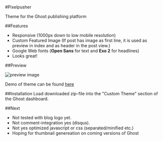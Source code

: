 #Pixelpusher

Theme for the Ghost publishing platform

##Features
* Responsive (1000px down to low mobile resolution)
* Custom Featured Image (If post has image as first line, it is used as preview in index and as header in the post view.)
* Google Web fonts (**Open Sans** for text and **Exo 2** for headlines)
* Looks great!

##Preview

![preview image](http://pixelpusher.ghost.io/content/images/2014/Jan/example.jpg)

Demo of theme can be found <a href="http://pixelpusher.ghost.io/">here</a>

##Installation
Load downloaded zip-file into the "Custom Theme" section of the Ghost dashboard.

##Next

* Not tested with blog logo yet.
* Not comment-integration yes (disqus).
* Not yes optimized javascript or css (separated/minified etc.)
* Hoping for thumbnail genereation on coming versions of Ghost
